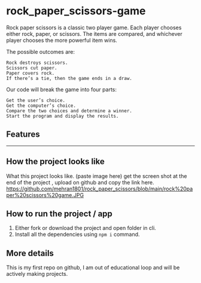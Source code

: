 
# rock_paper_scissors-game
Rock paper scissors is a classic two player game. Each player chooses either rock, paper, or scissors. The items are compared, and whichever player chooses the more powerful item wins.

The possible outcomes are:

    Rock destroys scissors.
    Scissors cut paper.
    Paper covers rock.
    If there’s a tie, then the game ends in a draw.

Our code will break the game into four parts:

    Get the user’s choice.
    Get the computer’s choice.
    Compare the two choices and determine a winner.
    Start the program and display the results.
 
## Features
-----
## How the project looks like
What this project looks like. (paste image here) get the screen shot at the end of the project , upload on github and copy the link here.
https://github.com/mehran1801/rock_paper_scissors/blob/main/rock%20paper%20scissors%20game.JPG


## How to run the project / app
1. Either fork or download the project and open folder in cli.
2. Install all the dependencies using `npm i` command.
## More details
This is my first repo on github, I am out of educational loop and will be actively making projects. 

